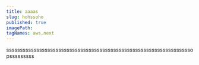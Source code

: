 ```yaml
---
title: aaaas
slug: hohssoho
published: true
imagePath: 
tagNames: aws,next
---
```

sssssssssssssssssssssssssssssssssssssssssssssssssssssssssssssssssssopsssssssss